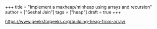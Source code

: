 +++
title = "Implement a maxheap/minheap using arrays and recursion"
author = ["Seshal Jain"]
tags = ["heap"]
draft = true
+++

<https://www.geeksforgeeks.org/building-heap-from-array/>
